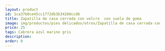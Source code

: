```yaml
---
layout: product
id: 1ca37b0ce45cc1772db3b34260ccd6
title: Zapatilla de casa cerrada con velcro  con suela de goma
image: img/productos/pies delicados/otros/Zapatilla de casa cerrada con velcro  con suela de goma=25 =Cabrera azul marino gris.webp
price: 25 
tags: Cabrera azul marino gris
description: 
order: 0
---
```

